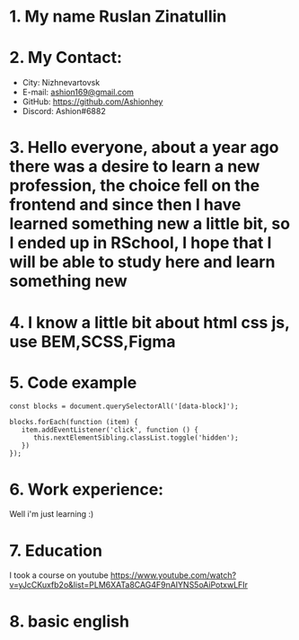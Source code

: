 # 1. My name Ruslan Zinatullin

# 2. My Contact:

*  City: Nizhnevartovsk
*  E-mail: ashion169@gmail.com
*  GitHub: https://github.com/Ashionhey
*  Discord: Ashion#6882

# 3. Hello everyone, about a year ago there was a desire to learn a new profession, the choice fell on the frontend and since then I have learned something new a little bit, so I ended up in RSchool, I hope that I will be able to study here and learn something new
# 4. I know a little bit about html css js, use BEM,SCSS,Figma
# 5. Code example
```
const blocks = document.querySelectorAll('[data-block]');

blocks.forEach(function (item) {
   item.addEventListener('click', function () {
      this.nextElementSibling.classList.toggle('hidden');
   })
});
```
# 6. Work experience:
Well i'm just learning :)
# 7. Education 
I took a course on youtube
https://www.youtube.com/watch?v=yJcCKuxfb2o&list=PLM6XATa8CAG4F9nAIYNS5oAiPotxwLFIr



# 8. basic english




